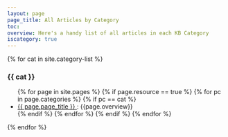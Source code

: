 ```yaml
---
layout: page
page_title: All Articles by Category
toc:
overview: Here's a handy list of all articles in each KB Category
iscategory: true
---
```



{% for cat in site.category-list %}
### {{ cat }}

<ul>
  {% for page in site.pages %}
    {% if page.resource == true %}
      {% for pc in page.categories %}
        {% if pc == cat %}
          <li class="no_bullets"><a href="{{ page.url }}">{{ page.page_title }} </a> : {{page.overview}}</li>
        {% endif %}  
      {% endfor %}
    {% endif %}
  {% endfor %}  
</ul>
{% endfor %}  
